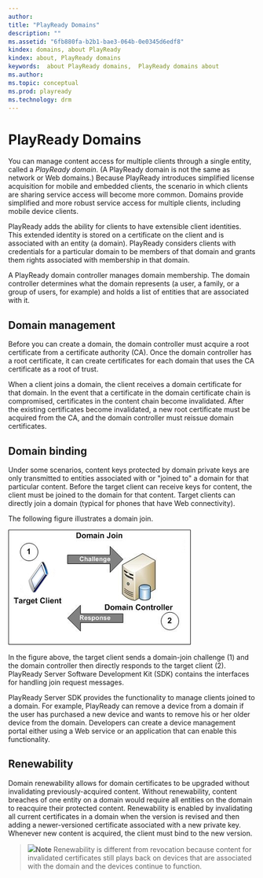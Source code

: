 ```yaml
---
author: 
title: "PlayReady Domains"
description: ""
ms.assetid: "6fb880fa-b2b1-bae3-064b-0e0345d6edf8"
kindex: domains, about PlayReady
kindex: about, PlayReady domains
keywords:  about PlayReady domains,  PlayReady domains about
ms.author: 
ms.topic: conceptual
ms.prod: playready
ms.technology: drm
---
```



# PlayReady Domains
   
  
You can manage content access for multiple clients through a single entity, called a *PlayReady domain*. (A PlayReady domain is not the same as network or Web domains.) Because PlayReady introduces simplified license acquisition for mobile and embedded clients, the scenario in which clients are sharing service access will become more common. Domains provide simplified and more robust service access for multiple clients, including mobile device clients.   
   
  
PlayReady adds the ability for clients to have extensible client identities. This extended identity is stored on a certificate on the client and is associated with an entity (a domain). PlayReady considers clients with credentials for a particular domain to be members of that domain and grants them rights associated with membership in that domain.   
   
  
A PlayReady domain controller manages domain membership. The domain controller determines what the domain represents (a user, a family, or a group of users, for example) and holds a list of entities that are associated with it.  
 
<a id="domain_management"></a>

   

## Domain management  
   
  
Before you can create a domain, the domain controller must acquire a root certificate from a certificate authority (CA). Once the domain controller has a root certificate, it can create certificates for each domain that uses the CA certificate as a root of trust.   
   
  
When a client joins a domain, the client receives a domain certificate for that domain. In the event that a certificate in the domain certificate chain is compromised, certificates in the content chain become invalidated. After the existing certificates become invalidated, a new root certificate must be acquired from the CA, and the domain controller must reissue domain certificates.  
  
<a id="ID4EIB"></a>

   

## Domain binding  
   
  
Under some scenarios, content keys protected by domain private keys are only transmitted to entities associated with or "joined to" a domain for that particular content. Before the target client can receive keys for content, the client must be joined to the domain for that content. Target clients can directly join a domain (typical for phones that have Web connectivity).  
   
  
The following figure illustrates a domain join.  
   
  
![Direct Domain Join](../images/image26_11.jpg)  
   
  
In the figure above, the target client sends a domain-join challenge (1) and the domain controller then directly responds to the target client (2). PlayReady Server Software Development Kit (SDK) contains the interfaces for handling join request messages.  
   
  
PlayReady Server SDK provides the functionality to manage clients joined to a domain. For example, PlayReady can remove a device from a domain if the user has purchased a new device and wants to remove his or her older device from the domain. Developers can create a device management portal either using a Web service or an application that can enable this functionality.  
  
<a id="ID4E3B"></a>

   

## Renewability  
   
  
Domain renewability allows for domain certificates to be upgraded without invalidating previously-acquired content. Without renewability, content breaches of one entity on a domain would require all entities on the domain to reacquire their protected content. Renewability is enabled by invalidating all current certificates in a domain when the version is revised and then adding a newer-versioned certificate associated with a new private key. Whenever new content is acquired, the client must bind to the new version.  
   
> ![](note.gif)**Note** Renewability is different from revocation because content for invalidated certificates still plays back on devices that are associated with the domain and the devices continue to function.  
  
